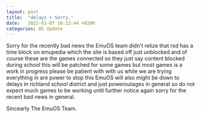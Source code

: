 ```yaml
---
layout: post
title:  "delays + Sorry."
date:   2022-01-07 16:12:44 +0200
categories: OS Update
---
```

Sorry for the recently bad news the EmuOS team didn't relize that rsd has a time block on emupedia which the site is based off just unblocked and of course these are the games connected so they just say content blocked during school this will be patched for some games but most games is a work in progress please be patient with with us while we are trying everything in are power to stop this EmuOS will also might be down to delays in richland school district and just poweroutages in general so do not expect much games to be working until further notice again sorry for the recent bad news in general.

Sincearly The EmuOS Team.
